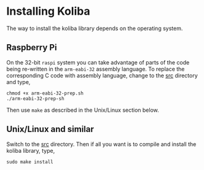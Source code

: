 # Installing Koliba

The way to install the koliba library depends on the
operating system.

## Raspberry Pi

On the 32-bit `raspi` system you can take advantage
of parts of the code being re-written in the `arm-eabi-32`
assembly language. To replace the corresponding C code
with assembly language, change to the [src](./src)
directory and type,

``` /bin/sh
chmod +x arm-eabi-32-prep.sh
./arm-eabi-32-prep-sh
```

Then use `make` as described in the Unix/Linux section below.

## Unix/Linux and similar

Switch to the [src](./src) directory. Then if all you want
is to compile and install the koliba library, type,

``` /bin/sh
sudo make install
```

